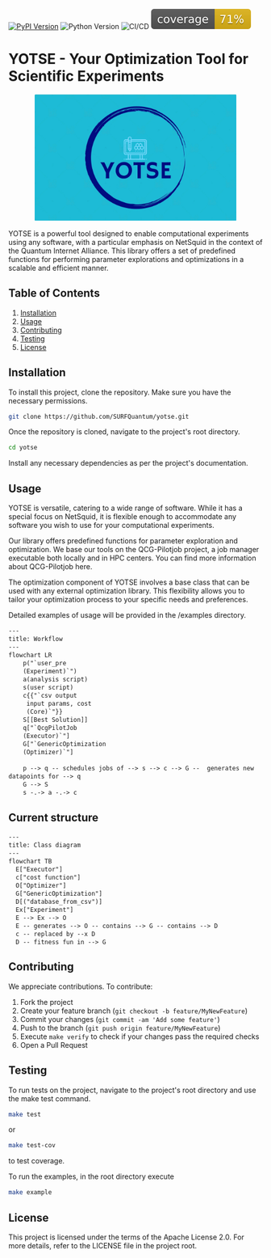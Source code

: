 
[![PyPI Version](https://img.shields.io/pypi/v/yotse.svg)](https://pypi.org/project/yotse)
![Python Version](https://img.shields.io/badge/Python-3.9%20%E2%86%92%203.12-blue)
![CI/CD](https://github.com/SURFQuantum/yotse/actions/workflows/actions.yml/badge.svg)
![Coverage](https://github.com/SURFQuantum/yotse/blob/main/coverage.svg?raw=1)

# YOTSE - Your Optimization Tool for Scientific Experiments
<p align="center">
<img src="https://github.com/SURFQuantum/yotse/raw/main/YOTSE_Logo.png" alt="drawing" width="400"/>
</p>

YOTSE is a powerful tool designed to enable computational experiments using any software, with a particular emphasis on NetSquid in the context of the Quantum Internet Alliance. This library offers a set of predefined functions for performing parameter explorations and optimizations in a scalable and efficient manner.

## Table of Contents
1. [Installation](#installation)
2. [Usage](#usage)
3. [Contributing](#contributing)
4. [Testing](#testing)
5. [License](#license)

## Installation

To install this project, clone the repository. Make sure you have the necessary permissions.

```bash
git clone https://github.com/SURFQuantum/yotse.git
```

Once the repository is cloned, navigate to the project's root directory.

```bash
cd yotse
```

Install any necessary dependencies as per the project's documentation.

## Usage

YOTSE is versatile, catering to a wide range of software. While it has a special focus on NetSquid, it is flexible enough to accommodate any software you wish to use for your computational experiments.

Our library offers predefined functions for parameter exploration and optimization. We base our tools on the QCG-Pilotjob project, a job manager executable both locally and in HPC centers. You can find more information about QCG-Pilotjob here.

The optimization component of YOTSE involves a base class that can be used with any external optimization library. This flexibility allows you to tailor your optimization process to your specific needs and preferences.

Detailed examples of usage will be provided in the /examples directory.

```mermaid
---
title: Workflow
---
flowchart LR
    p("`user_pre
    (Experiment)`")
    a(analysis script)
    s(user script)
    c{{"`csv output
     input params, cost
     (Core)`"}}
    S[[Best Solution]]
    q["`QcgPilotJob
    (Executor)`"]
    G["`GenericOptimization
    (Optimizer)`"]

    p --> q -- schedules jobs of --> s --> c --> G --  generates new datapoints for --> q
    G --> S
    s -.-> a -.-> c

```

## Current structure

```mermaid
---
title: Class diagram
---
flowchart TB
  E["Executor"]
  c["cost function"]
  O["Optimizer"]
  G["GenericOptimization"]
  D[("database_from_csv")]
  Ex["Experiment"]
  E --> Ex --> O
  E -- generates --> O -- contains --> G -- contains --> D
  c -- replaced by --x D
  D -- fitness fun in --> G
```

## Contributing

We appreciate contributions. To contribute:
1. Fork the project
2. Create your feature branch (`git checkout -b feature/MyNewFeature`)
3. Commit your changes (`git commit -am 'Add some feature'`)
4. Push to the branch (`git push origin feature/MyNewFeature`)
5. Execute ```make verify``` to check if your changes pass the required checks
6. Open a Pull Request

## Testing

To run tests on the project, navigate to the project's root directory and use the make test command.

```bash
make test
```
or
```bash
make test-cov
```
to test coverage.

To run the examples, in the root directory execute
```bash
make example
```

## License

This project is licensed under the terms of the Apache License 2.0. For more details, refer to the LICENSE file in the project root.
